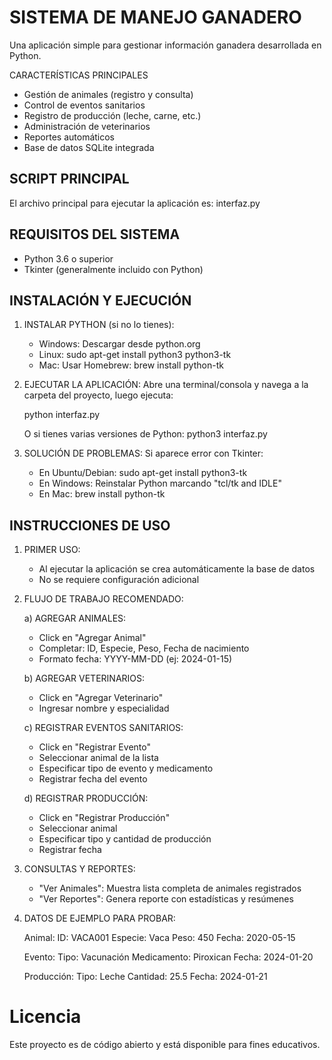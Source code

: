 SISTEMA DE MANEJO GANADERO
===========================

Una aplicación simple para gestionar información ganadera desarrollada en Python.

CARACTERÍSTICAS PRINCIPALES
- Gestión de animales (registro y consulta)
- Control de eventos sanitarios
- Registro de producción (leche, carne, etc.)
- Administración de veterinarios
- Reportes automáticos
- Base de datos SQLite integrada

SCRIPT PRINCIPAL
-------------------
El archivo principal para ejecutar la aplicación es:
interfaz.py

REQUISITOS DEL SISTEMA
-------------------------
- Python 3.6 o superior
- Tkinter (generalmente incluido con Python)

INSTALACIÓN Y EJECUCIÓN
---------------------------

1. INSTALAR PYTHON (si no lo tienes):
   - Windows: Descargar desde python.org
   - Linux: sudo apt-get install python3 python3-tk
   - Mac: Usar Homebrew: brew install python-tk

2. EJECUTAR LA APLICACIÓN:
   Abre una terminal/consola y navega a la carpeta del proyecto, luego ejecuta:

   python interfaz.py

   O si tienes varias versiones de Python:
   python3 interfaz.py

3. SOLUCIÓN DE PROBLEMAS:
   Si aparece error con Tkinter:
   - En Ubuntu/Debian: sudo apt-get install python3-tk
   - En Windows: Reinstalar Python marcando "tcl/tk and IDLE"
   - En Mac: brew install python-tk

INSTRUCCIONES DE USO
-----------------------

1. PRIMER USO:
   - Al ejecutar la aplicación se crea automáticamente la base de datos
   - No se requiere configuración adicional

2. FLUJO DE TRABAJO RECOMENDADO:

   a) AGREGAR ANIMALES:
      - Click en "Agregar Animal"
      - Completar: ID, Especie, Peso, Fecha de nacimiento
      - Formato fecha: YYYY-MM-DD (ej: 2024-01-15)

   b) AGREGAR VETERINARIOS:
      - Click en "Agregar Veterinario" 
      - Ingresar nombre y especialidad

   c) REGISTRAR EVENTOS SANITARIOS:
      - Click en "Registrar Evento"
      - Seleccionar animal de la lista
      - Especificar tipo de evento y medicamento
      - Registrar fecha del evento

   d) REGISTRAR PRODUCCIÓN:
      - Click en "Registrar Producción"
      - Seleccionar animal
      - Especificar tipo y cantidad de producción
      - Registrar fecha

3. CONSULTAS Y REPORTES:

   - "Ver Animales": Muestra lista completa de animales registrados
   - "Ver Reportes": Genera reporte con estadísticas y resúmenes

4. DATOS DE EJEMPLO PARA PROBAR:

   Animal:
     ID: VACA001
     Especie: Vaca
     Peso: 450
     Fecha: 2020-05-15

   Evento:
     Tipo: Vacunación
     Medicamento: Piroxican
     Fecha: 2024-01-20

   Producción:
     Tipo: Leche
     Cantidad: 25.5
     Fecha: 2024-01-21


# Licencia

Este proyecto es de código abierto y está disponible para fines educativos.